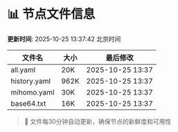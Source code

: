 # 📊 节点文件信息

**更新时间**: 2025-10-25 13:37:42 北京时间

| 文件名 | 大小 | 最后修改 |
|--------|------|----------|
| all.yaml | 20K | 2025-10-25 13:37 |
| history.yaml | 962K | 2025-10-25 13:37 |
| mihomo.yaml | 30K | 2025-10-25 13:37 |
| base64.txt | 16K | 2025-10-25 13:37 |

> 🔄 文件每30分钟自动更新，确保节点的新鲜度和可用性
